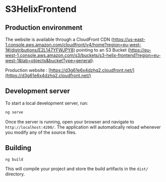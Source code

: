 # S3HelixFrontend

## Production environment

The website is available through a CloudFront CDN (https://us-east-1.console.aws.amazon.com/cloudfront/v4/home?region=eu-west-1#/distributions/E2L147YFWJPY8) pointing to an S3 Bucket (https://eu-west-1.console.aws.amazon.com/s3/buckets/s3-helix-frontend?region=eu-west-1&tab=objects&bucketType=general).

Production website : [https://d3g61e6x4dzhq2.cloudfront.net/](https://d3g61e6x4dzhq2.cloudfront.net/)

## Development server

To start a local development server, run:

```bash
ng serve
```

Once the server is running, open your browser and navigate to `http://localhost:4200/`. The application will automatically reload whenever you modify any of the source files.

## Building

```bash
ng build
```

This will compile your project and store the build artifacts in the `dist/` directory. 